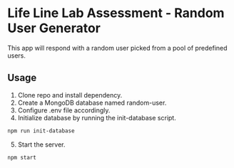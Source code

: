 # Life Line Lab Assessment - Random User Generator

This app will respond with a random user picked from a pool of predefined users.

## Usage

1. Clone repo and install dependency.
2. Create a MongoDB database named random-user.
3. Configure .env file accordingly.
4. Initialize database by running the init-database script.

```bash
npm run init-database
```

5. Start the server.

```bash
npm start
```
